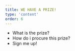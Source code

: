 ```yaml
---
title: WE HAVE A PRIZE!
type: 'content'
order: 6
---
```

- What is the prize?
- How do i procure this prize?
- Sign me up!
